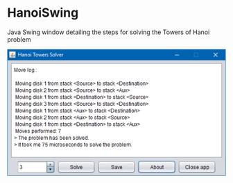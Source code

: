 # HanoiSwing
Java Swing window detailing the steps for solving the Towers of Hanoi problem

![PrintScreen](./GUI.PNG)
